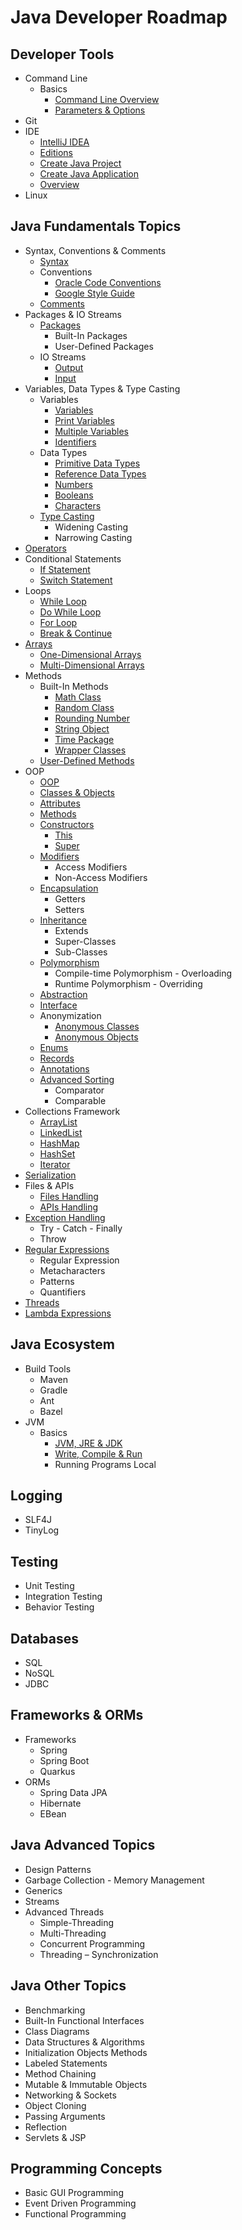 # Java Developer Roadmap

## Developer Tools
- Command Line
  - Basics
    - [Command Line Overview](https://hyperskill.org/learn/step/8977)
    - [Parameters & Options](https://hyperskill.org/learn/step/9746)
- Git
- IDE
  - [IntelliJ IDEA](https://www.jetbrains.com/idea/)
  - [Editions](https://www.jetbrains.com/products/compare/?product=idea&product=idea-ce)
  - [Create Java Project](https://www.jetbrains.com/help/idea/new-project-wizard.html)
  - [Create Java Application](https://www.jetbrains.com/help/idea/creating-and-running-your-first-java-application.html)
  - [Overview](https://www.jetbrains.com/help/idea/discover-intellij-idea.html)
- Linux

## Java Fundamentals Topics
- Syntax, Conventions & Comments
  - [Syntax](https://www.w3schools.com/java/java_syntax.asp)
  - Conventions
    - [Oracle Code Conventions](https://www.oracle.com/technetwork/java/codeconventions-150003.pdf)
    - [Google Style Guide](https://google.github.io/styleguide/javaguide.html)
  - [Comments](https://www.w3schools.com/java/java_comments.asp)
- Packages & IO Streams
  - [Packages](https://www.w3schools.com/java/java_packages.asp)
    - Built-In Packages
    - User-Defined Packages
  - IO Streams
    - [Output](https://www.w3schools.com/java/java_output.asp)
    - [Input](https://www.w3schools.com/java/java_user_input.asp)
- Variables, Data Types & Type Casting
  - Variables
    - [Variables](https://www.w3schools.com/java/java_variables.asp)
    - [Print Variables](https://www.w3schools.com/java/java_variables_print.asp)
    - [Multiple Variables](https://www.w3schools.com/java/java_variables_multiple.asp)
    - [Identifiers](https://www.w3schools.com/java/java_variables_identifiers.asp)
  - Data Types
    - [Primitive Data Types](https://www.w3schools.com/java/java_data_types.asp)
    - [Reference Data Types](https://www.w3schools.com/java/java_data_types_non-prim.asp)
    - [Numbers](https://www.w3schools.com/java/java_data_types_numbers.asp)
    - [Booleans](https://www.w3schools.com/java/java_data_types_boolean.asp)
    - [Characters](https://www.w3schools.com/java/java_data_types_characters.asp)
  - [Type Casting](https://www.w3schools.com/java/java_type_casting.asp)
    - Widening Casting
    - Narrowing Casting
- [Operators](https://www.w3schools.com/java/java_operators.asp)
- Conditional Statements
  - [If Statement](https://www.w3schools.com/java/java_conditions.asp)
  - [Switch Statement](https://www.w3schools.com/java/java_switch.asp)
- Loops
  - [While Loop](https://www.w3schools.com/java/java_while_loop.asp)
  - [Do While Loop](https://www.w3schools.com/java/java_while_loop_do.asp)
  - [For Loop](https://www.w3schools.com/java/java_for_loop.asp)
  - [Break & Continue](https://www.w3schools.com/java/java_break.asp)
- [Arrays](https://www.w3schools.com/java/java_arrays.asp)
  - [One-Dimensional Arrays](https://www.w3schools.com/java/java_arrays.asp)
  - [Multi-Dimensional Arrays](https://www.w3schools.com/java/java_arrays_multi.asp)
- Methods
  - Built-In Methods
    - [Math Class](https://www.w3schools.com/java/java_math.asp)
    - [Random Class](https://www.digitalocean.com/community/tutorials/java-random)
    - [Rounding Number](https://www.baeldung.com/java-round-decimal-number)
    - [String Object](https://www.w3schools.com/java/java_strings.asp)
    - [Time Package](https://www.w3schools.com/java/java_date.asp)
    - [Wrapper Classes](https://www.w3schools.com/java/java_wrapper_classes.asp)
  - [User-Defined Methods](https://www.w3schools.com/java/java_methods.asp)
- OOP
  - [OOP](https://www.w3schools.com/java/java_oop.asp)
  - [Classes & Objects](https://www.w3schools.com/java/java_classes.asp)
  - [Attributes](https://www.w3schools.com/java/java_class_attributes.asp)
  - [Methods](https://www.w3schools.com/java/java_class_methods.asp)
  - [Constructors](https://www.w3schools.com/java/java_constructors.asp)
    - [This](https://www.w3schools.com/java/ref_keyword_this.asp)
    - [Super](https://www.w3schools.com/java/ref_keyword_super.asp)
  - [Modifiers](https://www.w3schools.com/java/java_modifiers.asp)
    - Access Modifiers
    - Non-Access Modifiers
  - [Encapsulation](https://www.w3schools.com/java/java_encapsulation.asp)
    - Getters
    - Setters
  - [Inheritance](https://www.w3schools.com/java/java_inheritance.asp)
    - Extends
    - Super-Classes
    - Sub-Classes
  - [Polymorphism](https://www.geeksforgeeks.org/polymorphism-in-java/)
    - Compile-time Polymorphism - Overloading
    - Runtime Polymorphism - Overriding
  - [Abstraction](https://www.w3schools.com/java/java_abstract.asp)
  - [Interface](https://www.w3schools.com/java/java_interface.asp)
  - Anonymization
    - [Anonymous Classes](https://www.baeldung.com/java-anonymous-classes)
    - [Anonymous Objects](https://www.geeksforgeeks.org/anonymous-object-in-java/)
  - [Enums](https://www.w3schools.com/java/java_enums.asp)
  - [Records](https://www.baeldung.com/java-record-keyword)
  - [Annotations](https://www.geeksforgeeks.org/annotations-in-java/)
  - [Advanced Sorting](https://www.w3schools.com/java/java_advanced_sorting.asp)
    - Comparator
    - Comparable
- Collections Framework
  - [ArrayList](https://www.w3schools.com/java/java_arraylist.asp)
  - [LinkedList](https://www.w3schools.com/java/java_linkedlist.asp)
  - [HashMap](https://www.w3schools.com/java/java_hashmap.asp)
  - [HashSet](https://www.w3schools.com/java/java_hashset.asp)
  - [Iterator](https://www.w3schools.com/java/java_iterator.asp)
- [Serialization](https://www.baeldung.com/java-serialization)
- Files & APIs
  - [Files Handling](https://www.w3schools.com/java/java_files.asp)
  - [APIs Handling](https://www.baeldung.com/java-9-http-client)
- [Exception Handling](https://www.w3schools.com/java/java_try_catch.asp)
  - Try - Catch - Finally
  - Throw
- [Regular Expressions](https://www.w3schools.com/java/java_regex.asp)
  - Regular Expression
  - Metacharacters
  - Patterns
  - Quantifiers
- [Threads](https://www.w3schools.com/java/java_threads.asp)
- [Lambda Expressions](https://www.w3schools.com/java/java_lambda.asp)

## Java Ecosystem
- Build Tools
  - Maven
  - Gradle
  - Ant
  - Bazel
- JVM
  - Basics
    - [JVM, JRE & JDK](https://hyperskill.org/learn/step/3499)
    - [Write, Compile & Run](https://hyperskill.org/learn/step/3739)
    - Running Programs Local

## Logging
- SLF4J
- TinyLog

## Testing
- Unit Testing
- Integration Testing
- Behavior Testing

## Databases
- SQL
- NoSQL
- JDBC

## Frameworks & ORMs
- Frameworks
  - Spring 
  - Spring Boot
  - Quarkus
- ORMs
  - Spring Data JPA
  - Hibernate
  - EBean

## Java Advanced Topics
- Design Patterns
- Garbage Collection - Memory Management
- Generics
- Streams
- Advanced Threads
  - Simple-Threading
  - Multi-Threading
  - Concurrent Programming
  - Threading – Synchronization

## Java Other Topics
- Benchmarking
- Built-In Functional Interfaces
- Class Diagrams
- Data Structures & Algorithms
- Initialization Objects Methods
- Labeled Statements
- Method Chaining
- Mutable & Immutable Objects
- Networking & Sockets
- Object Cloning
- Passing Arguments
- Reflection
- Servlets & JSP

## Programming Concepts
- Basic GUI Programming
- Event Driven Programming
- Functional Programming